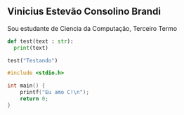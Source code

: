 ## Vinicius Estevão Consolino Brandi
Sou estudante de Ciencia da Computação, Terceiro Termo

```python
def test(text : str):
  print(text)

test("Testando")
```

```c
#include <stdio.h>

int main() {
    printf("Eu amo C!\n");
    return 0;
}

```
